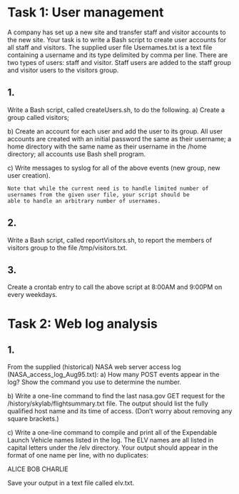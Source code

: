 
# Task 1: User management
A company has set up a new site and transfer staff and visitor accounts to the new site.
Your task is to write a Bash script to create user accounts for all staff and visitors. The supplied user file Usernames.txt is a text
file containing a username and its type delimited by comma per line. There are two types of users: staff and visitor. Staff users
are added to the staff group and visitor users to the visitors group.

## 1.
Write a Bash script, called createUsers.sh, to do the following.
a) Create a group called visitors;

b) Create an account for each user and add the user to its group.
All user accounts are created with an initial password the same as their username; a home directory with the same
name as their username in the /home directory; all accounts use Bash shell program.

c) Write messages to syslog for all of the above events (new group, new user creation).

```
Note that while the current need is to handle limited number of usernames from the given user file, your script should be
able to handle an arbitrary number of usernames.
```

## 2.
Write a Bash script, called reportVisitors.sh, to report the members of visitors group to the file
/tmp/visitors.txt.

## 3.
Create a crontab entry to call the above script at 8:00AM and 9:00PM on every weekdays.

# Task 2: Web log analysis

## 1.
From the supplied (historical) NASA web server access log (NASA_access_log_Aug95.txt):
a) How many POST events appear in the log? Show the command you use to determine the number.

b) Write a one-line command to find the last nasa.gov GET request for the /history/skylab/flightsummary.txt
file. The output should list the fully qualified host name and its time of access. (Don’t worry about
removing any square brackets.)

c) Write a one-line command to compile and print all of the Expendable Launch Vehicle names listed in the log. The
ELV names are all listed in capital letters under the /elv directory. Your output should appear in the format of one
name per line, with no duplicates:

ALICE
BOB
CHARLIE

Save your output in a text file called elv.txt.
